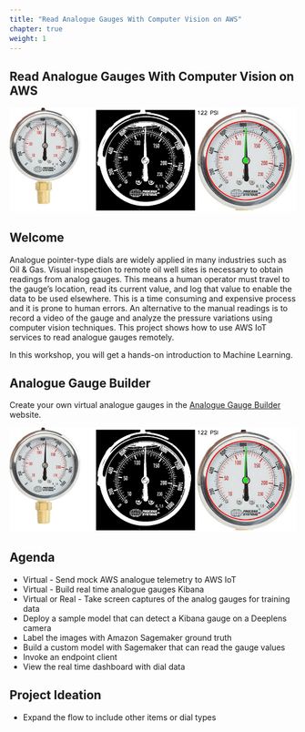 ```yaml
---
title: "Read Analogue Gauges With Computer Vision on AWS"
chapter: true
weight: 1
---
```


## Read Analogue Gauges With Computer Vision on AWS

![Analogue gauge reading flow](images/three-gauges.png)

## Welcome

Analogue pointer-type dials are widely applied in many industries such as Oil & Gas. Visual inspection to remote oil well sites is necessary to obtain readings from analog gauges. This means a human operator must travel to the gauge’s location, read its current value, and log that value to enable the data to be used elsewhere. This is a time consuming and expensive process and it is prone to human errors. An alternative to the manual readings is to record a video of the gauge and analyze the pressure variations using computer vision techniques. This project shows how to use AWS IoT services to read analogue gauges remotely.

In this workshop, you will get a hands-on introduction to Machine Learning.

## Analogue Gauge Builder

Create your own virtual analogue gauges in the [Analogue Gauge Builder](gauge/?g=bp100,bp200,bp50,bp75,bp60,bp10) website.

![Analogue gauge reading flow](images/three-gauges.png)

## Agenda

* Virtual - Send mock AWS analogue telemetry to AWS IoT
* Virtual - Build real time analogue gauges Kibana
* Virtual or Real - Take screen captures of the analog gauges for training data
* Deploy a sample model that can detect a Kibana gauge on a Deeplens camera
* Label the images with Amazon Sagemaker ground truth
* Build a custom model with Sagemaker that can read the gauge values
* Invoke an endpoint client
* View the real time dashboard with dial data

## Project Ideation

* Expand the flow to include other items or dial types
